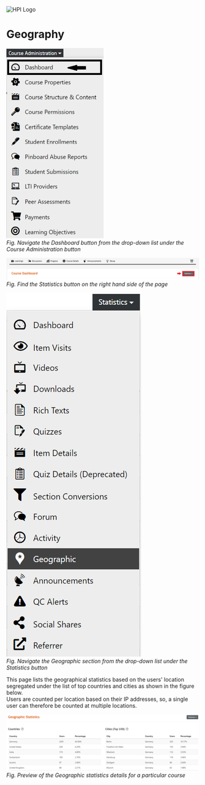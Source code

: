 ![HPI Logo](../../../img/HPI_Logo.png)

# Geography

![Dashboard](../../../img/course_admin_items/dashboard.png)  
*Fig. Navigate the Dashboard button from the drop-down list under the Course Administration button*  

![Statistics](../../../img/features/analytics/dashboard/statistics.png)  
*Fig. Find the Statistics button on the right hand side of the page*

![Geography](../../../img/features/analytics/dashboard/geo.png)  
*Fig. Navigate the Geographic section from the drop-down list under the Statistics button*  

This page lists the geographical statistics based on the users' location segregated under the list of top countries and cities as shown in the figure below.  
Users are counted per location based on their IP addresses, so, a single user can therefore be counted at multiple locations.  

![Geography Details](../../../img/features/analytics/dashboard/geo_details.png)  
*Fig. Preview of the Geographic statistics details for a particular course*
